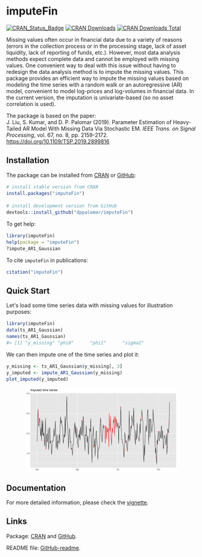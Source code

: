 
<!-- README.md is generated from README.Rmd. Please edit that file -->



# imputeFin
[![CRAN_Status_Badge](https://www.r-pkg.org/badges/version/imputeFin)](https://CRAN.R-project.org/package=imputeFin)
[![CRAN Downloads](https://cranlogs.r-pkg.org/badges/imputeFin)](https://CRAN.R-project.org/package=imputeFin)
[![CRAN Downloads Total](https://cranlogs.r-pkg.org/badges/grand-total/imputeFin?color=brightgreen)](https://CRAN.R-project.org/package=imputeFin)

Missing values often occur in financial data due to a variety 
of reasons (errors in the collection process or in the processing stage, 
lack of asset liquidity, lack of reporting of funds, etc.). However, 
most data analysis methods expect complete data and cannot be employed 
with missing values. One convenient way to deal with this issue without 
having to redesign the data analysis method is to impute the missing 
values. This package provides an efficient way to impute the missing 
values based on modeling the time series with a random walk or an 
autoregressive (AR) model, convenient to model log-prices and log-volumes 
in financial data. In the current version, the imputation is 
univariate-based (so no asset correlation is used). 

The package is based on the paper:   
J. Liu, S. Kumar, and D. P. Palomar (2019). Parameter Estimation of 
Heavy-Tailed AR Model With Missing Data Via Stochastic EM. _IEEE Trans. on 
Signal Processing_, vol. 67, no. 8, pp. 2159-2172.
https://doi.org/10.1109/TSP.2019.2899816


## Installation
The package can be installed from [CRAN](https://CRAN.R-project.org/package=imputeFin) or [GitHub](https://github.com/dppalomar/imputeFin):

```r
# install stable version from CRAN
install.packages("imputeFin")

# install development version from GitHub
devtools::install_github("dppalomar/imputeFin")
```

To get help:

```r
library(imputeFin)
help(package = "imputeFin")
?impute_AR1_Gaussian
```

To cite `imputeFin` in publications:

```r
citation("imputeFin")
```



## Quick Start
Let's load some time series data with missing values for illustration purposes:

```r
library(imputeFin)
data(ts_AR1_Gaussian)
names(ts_AR1_Gaussian)
#> [1] "y_missing" "phi0"      "phi1"      "sigma2"
```

We can then impute one of the time series and plot it:

```r
y_missing <- ts_AR1_Gaussian$y_missing[, 3]
y_imputed <- impute_AR1_Gaussian(y_missing)
plot_imputed(y_imputed)
```

<img src="man/figures/README-unnamed-chunk-6-1.png" width="80%" style="display: block; margin: auto;" />


## Documentation
For more detailed information, please check the
[vignette](https://CRAN.R-project.org/package=imputeFin/vignettes/ImputeFinancialTimeSeries.html).

## Links
Package: [CRAN](https://CRAN.R-project.org/package=imputeFin) and [GitHub](https://github.com/dppalomar/imputeFin).

README file: [GitHub-readme](https://github.com/dppalomar/imputeFin/blob/master/README.md).

<!---
Vignette: [CRAN-vignette](https://CRAN.R-project.org/package=imputeFin/vignettes/ImputeFinancialTimeSeries.html).
--->


